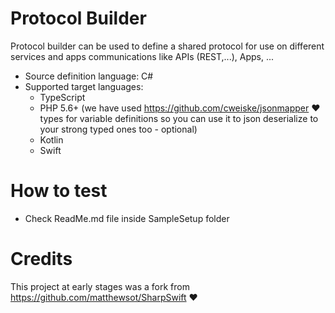 # Protocol Builder
Protocol builder can be used to define a shared protocol for use on different services and apps communications like APIs (REST,...), Apps, ...
+ Source definition language: C#
+ Supported target languages:
  + TypeScript
  + PHP 5.6+ (we have used https://github.com/cweiske/jsonmapper ❤ types for variable definitions so you can use it to json deserialize to your strong typed ones too - optional)
  + Kotlin
  + Swift

# How to test
+ Check ReadMe.md file inside SampleSetup folder

# Credits
This project at early stages was a fork from https://github.com/matthewsot/SharpSwift ❤
